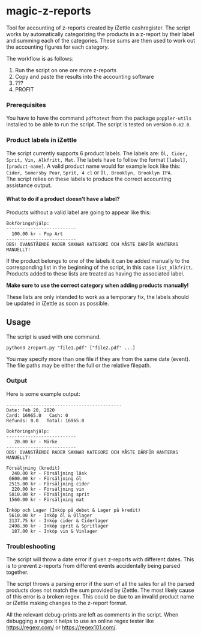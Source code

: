 # magic-z-reports
Tool for accounting of z-reports created by iZettle cashregister. The script works by automatically categorizing the products in a z-report by their label and summing each of the categories. These sums are then used to work out the accounting figures for each category.

The workflow is as follows:
1. Run the script on one ore more z-reports
2. Copy and paste the results into the accounting software
3. ???
4. PROFIT

### Prerequisites
You have to have the command `pdftotext` from the package `poppler-utils` installed to be able to run the script.
The script is tested on version `0.62.0`.

### Product labels in iZettle
The script currently supports 6 product labels. The labels are: `Öl, Cider, Sprit, Vin, Alkfritt, Mat`. The labels have to follow the format `[label],[product-name]`. A valid product name would for example look like this:
`Cider, Somersby Pear`, `Sprit, 4 cl` or `Öl, Brooklyn, Brooklyn IPA`.  
The script relies on these labels to produce the correct accounting assistance output.

#### What to do if a product doesn't have a label?
Products without a valid label are going to appear like this:
```
Bokföringshjälp:
--------------------------
  100.00 kr - Pop Art
--------------------------
OBS! OVANSTÅENDE RADER SAKNAR KATEGORI OCH MÅSTE DÄRFÖR HANTERAS MANUELLT!
```
If the product belongs to one of the labels it can be added manually to the corresponding list in the beginning of the script, in this case `list_Alkfritt`. Products added to these lists are treated as having the associated label.

**Make sure to use the correct category when adding products manually!**

These lists are only intended to work as a temporary fix, the labels should be updated in iZettle as soon as possible.

## Usage
The script is used with one command.
```
python3 zreport.py "file1.pdf" ["file2.pdf" ...]
```
You may specify more than one file if they are from the same date (event).
The file paths may be either the full or the relative filepath.

### Output
Here is some example output:
```
-------------------------------------------
Date: Feb 20, 2020
Card: 16965.0   Cash: 0
Refunds: 0.0   Total: 16965.0

Bokföringshjälp:
--------------------------
   20.00 kr - Märke
--------------------------
OBS! OVANSTÅENDE RADER SAKNAR KATEGORI OCH MÅSTE DÄRFÖR HANTERAS MANUELLT!

Försäljning (kredit)
  240.00 kr - Försäljning läsk
 6600.00 kr - Försäljning öl
 2515.00 kr - Försäljning cider
  220.00 kr - Försäljning vin
 5810.00 kr - Försäljning sprit
 1560.00 kr - Försäljning mat

Inköp och Lager (Inköp på debet & Lager på kredit)
 5610.00 kr - Inköp öl & Öllager
 2137.75 kr - Inköp cider & Ciderlager
 2498.30 kr - Inköp sprit & Spritlager
  187.00 kr - Inköp vin & Vinlager
```

### Troubleshooting
The script will throw a date error if given z-reports with different dates. This is to prevent z-reports from different events accidentally being parsed together.

The script throws a parsing error if the sum of all the sales for all the parsed products does not match the sum provided by iZettle. The most likely cause of this error is a broken regex. This could be due to an invalid product name or iZettle making changes to the z-report format.

All the relevant debug-prints are left as comments in the script. When debugging a regex it helps to use an online regex tester like https://regexr.com/ or https://regex101.com/.
